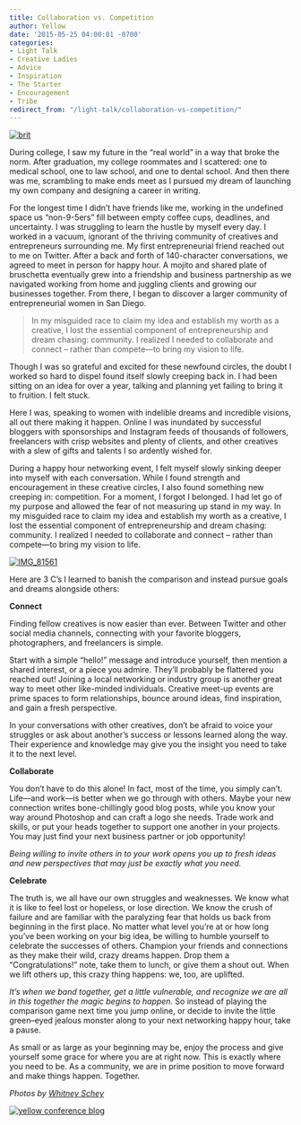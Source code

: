 ```yaml
---
title: Collaboration vs. Competition
author: Yellow
date: '2015-05-25 04:00:01 -0700'
categories:
- Light Talk
- Creative Ladies
- Advice
- Inspiration
- The Starter
- Encouragement
- Tribe
redirect_from: "/light-talk/collaboration-vs-competition/"
---
```


[![brit](https://yellow-blog-images.imgix.net/2015/05/brit.jpg)](https://yellow-blog-images.imgix.net/2015/05/brit.jpg)

During college, I saw my future in the “real world” in a way that broke the norm. After graduation, my college roommates and I scattered: one to medical school, one to law school, and one to dental school. And then there was me, scrambling to make ends meet as I pursued my dream of launching my own company and designing a career in writing.

For the longest time I didn’t have friends like me, working in the undefined space us “non-9-5ers” fill between empty coffee cups, deadlines, and uncertainty. I was struggling to learn the hustle by myself every day. I worked in a vacuum, ignorant of the thriving community of creatives and entrepreneurs surrounding me. My first entrepreneurial friend reached out to me on Twitter. After a back and forth of 140-character conversations, we agreed to meet in person for happy hour. A mojito and shared plate of bruschetta eventually grew into a friendship and business partnership as we navigated working from home and juggling clients and growing our businesses together. From there, I began to discover a larger community of entrepreneurial women in San Diego.

> In my misguided race to claim my idea and establish my worth as a creative, I lost the essential component of entrepreneurship and dream chasing: community. I realized I needed to collaborate and connect – rather than compete—to bring my vision to life.

Though I was so grateful and excited for these newfound circles, the doubt I worked so hard to dispel found itself slowly creeping back in. I had been sitting on an idea for over a year, talking and planning yet failing to bring it to fruition. I felt stuck.

Here I was, speaking to women with indelible dreams and incredible visions, all out there making it happen. Online I was inundated by successful bloggers with sponsorships and Instagram feeds of thousands of followers, freelancers with crisp websites and plenty of clients, and other creatives with a slew of gifts and talents I so ardently wished for.

During a happy hour networking event, I felt myself slowly sinking deeper into myself with each conversation. While I found strength and encouragement in these creative circles, I also found something new creeping in: competition. For a moment, I forgot I belonged. I had let go of my purpose and allowed the fear of not measuring up stand in my way. In my misguided race to claim my idea and establish my worth as a creative, I lost the essential component of entrepreneurship and dream chasing: community. I realized I needed to collaborate and connect – rather than compete—to bring my vision to life.

[![IMG_81561](https://yellow-blog-images.imgix.net/2015/05/IMG_81561.jpg)](https://yellow-blog-images.imgix.net/2015/05/IMG_81561.jpg)

Here are 3 C’s I learned to banish the comparison and instead pursue goals and dreams alongside others:

**Connect**

Finding fellow creatives is now easier than ever. Between Twitter and other social media channels, connecting with your favorite bloggers, photographers, and freelancers is simple.

Start with a simple “hello!” message and introduce yourself, then mention a shared interest, or a piece you admire. They’ll probably be flattered you reached out! Joining a local networking or industry group is another great way to meet other like-minded individuals. Creative meet-up events are prime spaces to form relationships, bounce around ideas, find inspiration, and gain a fresh perspective.

In your conversations with other creatives, don’t be afraid to voice your struggles or ask about another’s success or lessons learned along the way. Their experience and knowledge may give you the insight you need to take it to the next level.

**Collaborate**

You don’t have to do this alone! In fact, most of the time, you simply can’t. Life—and work—is better when we go through with others. Maybe your new connection writes bone-chillingly good blog posts, while you know your way around Photoshop and can craft a logo she needs. Trade work and skills, or put your heads together to support one another in your projects. You may just find your next business partner or job opportunity!

_Being willing to invite others in to your work opens you up to fresh ideas and new perspectives that may just be exactly what you need._

**Celebrate**

The truth is, we all have our own struggles and weaknesses. We know what it is like to feel lost or hopeless, or lose direction. We know the crush of failure and are familiar with the paralyzing fear that holds us back from beginning in the first place. No matter what level you’re at or how long you’ve been working on your big idea, be willing to humble yourself to celebrate the successes of others. Champion your friends and connections as they make their wild, crazy dreams happen. Drop them a “Congratulations!” note, take them to lunch, or give them a shout out. When we lift others up, this crazy thing happens: we, too, are uplifted.

_It’s when we band together, get a little vulnerable, and recognize we are all in this together the magic begins to happen._ So instead of playing the comparison game next time you jump online, or decide to invite the little green–eyed jealous monster along to your next networking happy hour, take a pause.

As small or as large as your beginning may be, enjoy the process and give yourself some grace for where you are at right now. This is exactly where you need to be. As a community, we are in prime position to move forward and make things happen. Together.

_Photos by [Whitney Schey](http://whitneydarling.com/)_

[![yellow conference blog](https://yellow-blog-images.imgix.net/2015/05/Averyjohnson.jpg)](http://www.avery-johnson.com/)
